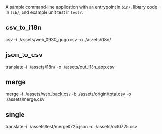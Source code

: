 A sample command-line application with an entrypoint in `bin/`, library code
in `lib/`, and example unit test in `test/`.

## csv_to_i18n
csv -i ./assets/web_0930_gogo.csv -o ./assets/i18n/

## json_to_csv
translate -i ./assets/i18n/ -o ./assets/out_i18n_app.csv

## merge
merge -f ./assets/web_back.csv -b ./assets/origin/total.csv -o ./assets/merge.csv

## single
translate -i ./assets/test/merge0725.json -o ./assets/out0725.csv 
